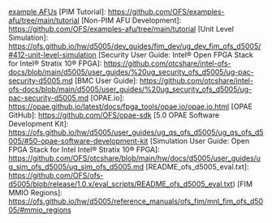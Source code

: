 [License quartus-0.0-0.01iofs-linux.run]: https://github.com/OFS/ofs-d5005/blob/release/1.0.x/license/quartus-0.0-0.01iofs-linux.run
[OFS D5005 FIM Github Branch]: https://github.com/OFS/ofs-d5005
[OFS FIM_COMMON Github Branch]: https://github.com/OFS/ofs-fim-common
[OPAE SDK Branch]: https://github.com/OFS/opae-sdk/tree/2.3.0-1
[OPAE SDK Tag]: https://github.com/OFS/opae-sdk/releases/tag/2.3.0-1
[OPAE SDK SIM Branch]: https://github.com/OFS/opae-sim/tree/2.3.0-1
[OPAE SDK SIM Tag]: https://github.com/OFS/opae-sim/releases/tag/2.3.0-1
[Linux DFL]: https://github.com/OFS/linux-dfl
[Kernel Driver Branch]: https://github.com/OFS/linux-dfl/tree/ofs-2022.3-2
[Kernel Driver Tag]: https://github.com/OFS/linux-dfl/releases/tag/ofs-2022.3-2
[OFS Release]: https://github.com/OFS/ofs-d5005/releases/
[Intel® Quartus® Prime Pro Edition Linux]: https://www.intel.com/content/www/us/en/software-kit/746666/intel-quartus-prime-pro-edition-design-software-version-22-3-for-linux.html

[Intel® FPGA Interface Manager Developer Guide: Open Stack for Intel® Stratix 10®]: https://ofs.github.io/hw/d5005/dev_guides/fim_dev/ug_dev_fim_ofs_d5005/
[Qualified Servers]: https://www.intel.com/content/www/us/en/products/details/fpga/platforms/pac/d5005/view.html
[OFS Getting Started User Guide]: https://ofs.github.io/hw/d5005/user_guides/ug_qs_ofs_d5005/ug_qs_ofs_d5005/
[Open FPGA Stack Reference Manual - MMIO Regions section]: https://ofs.github.io/hw/d5005/reference_manuals/ofs_fim/mnl_fim_ofs_d5005/#7-mmio-regions
[Device Feature Header (DFH) structure]: https://ofs.github.io/hw/d5005/reference_manuals/ofs_fim/mnl_fim_ofs_d5005/#721-device-feature-header-dfh-structure
[FPGA Device Feature List (DFL) Framework Overview]: https://github.com/ofs/linux-dfl/blob/fpga-ofs-dev/Documentation/fpga/dfl.rst#fpga-device-feature-list-dfl-framework-overview
[ofs-platform-afu-bbb]: https://github.com/OPAE/ofs-platform-afu-bbb
[Connecting an AFU to a Platform using PIM]: https://github.com/OFS/ofs-platform-afu-bbb/blob/master/plat_if_develop/ofs_plat_if/docs/PIM_AFU_interface.md
[OFS AFU Development Guide]: https://ofs.github.io/hw/d5005/dev_guides/afu_dev/ug_dev_afu_d5005/
[example AFUs](https://github.com/OFS/examples-afu.git)
[PIM Tutorial]: https://github.com/OFS/examples-afu/tree/main/tutorial
[Non-PIM AFU Development]: https://github.com/OFS/examples-afu/tree/main/tutorial
[Unit Level Simulation]: https://ofs.github.io/hw/d5005/dev_guides/fim_dev/ug_dev_fim_ofs_d5005/#412-unit-level-simulation
[Security User Guide: Intel® Open FPGA Stack for Intel® Stratix 10® FPGA]: https://github.com/otcshare/intel-ofs-docs/blob/main/d5005/user_guides/%20ug_security_ofs_d5005/ug-pac-security-d5005.md
[BMC User Guide]: https://github.com/otcshare/intel-ofs-docs/blob/main/d5005/user_guides/%20ug_security_ofs_d5005/ug-pac-security-d5005.md
[OPAE.io]: https://opae.github.io/latest/docs/fpga_tools/opae.io/opae.io.html
[OPAE GitHub]: https://github.com/OFS/opae-sdk
[5.0 OPAE Software Development Kit]: https://ofs.github.io/hw/d5005/user_guides/ug_qs_ofs_d5005/ug_qs_ofs_d5005/#50-opae-software-development-kit
[Simulation User Guide: Open FPGA Stack for Intel Intel® Stratix 10® FPGA]: https://github.com/OFS/otcshare/blob/main/hw/docs/d5005/user_guides/ug_sim_ofs_d5005/ug_sim_ofs_d5005.md
[README_ofs_d5005_eval.txt]: https://github.com/OFS/ofs-d5005/blob/release/1.0.x/eval_scripts/README_ofs_d5005_eval.txt)
[FIM MMIO Regions]: https://ofs.github.io/hw/d5005/reference_manuals/ofs_fim/mnl_fim_ofs_d5005/#mmio_regions

[Open FPGA Stack Technical Reference Manual]: https://ofs.github.io/hw/d5005/reference_manuals/ofs_fim/mnl_fim_ofs_d5005/

[evaluation script]: https://github.com/OFS/ofs-d5005/tree/release/1.0.x/eval_scripts
[OFS]: https://github.com/OFS
[OFS GitHub page]: https://ofs.github.io
[DFL Wiki]: https://github.com/OPAE/linux-dfl/wiki
[Security User Guide: Intel Open FPGA Stack]: https://github.com/otcshare/ofs-bmc/
